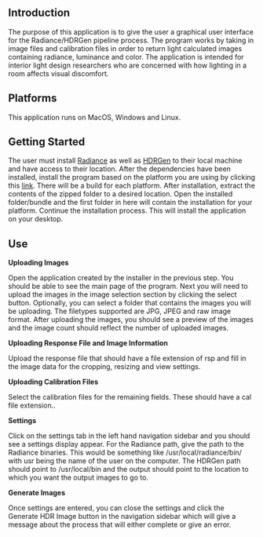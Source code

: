 ## Introduction
The purpose of this application is to give the user a graphical user interface for the Radiance/HDRGen pipeline process. The program works by taking in image files and calibration files in order to return light calculated images containing radiance, luminance and color. The application is intended for interior light design researchers who are concerned with how lighting in a room affects visual discomfort.

## Platforms
This application runs on MacOS, Windows and Linux.

## Getting Started
The user must install [Radiance](https://www.radiance-online.org/) as well as [HDRGen](http://www.anyhere.com/) to their local machine and have access to their location. After the dependencies have been installed, install the program based on the platform you are using by clicking this [link](https://github.com/shantimorrell/HDRICalibrationTool-Capstone/actions/runs/8283470432). There will be a build for each platform. After installation, extract the contents of the zipped folder to a desired location. Open the installed folder/bundle and the first folder in here will contain the installation for your platform. Continue the installation process. This will install the application on your desktop.

## Use
**Uploading Images**

Open the application created by the installer in the previous step. You should be able to see the main page of the program. Next you will need to upload the images in the image selection section by clicking the select button. Optionally, you can select a folder that contains the images you will be uploading. The filetypes supported are JPG, JPEG and raw image format. After uploading the images, you should see a preview of the images and the image count should reflect the number of uploaded images.

**Uploading Response File and Image Information**

Upload the response file that should have a file extension of rsp and fill in the image data for the cropping, resizing and view settings.

**Uploading Calibration Files**

Select the calibration files for the remaining fields. These should have a cal file extension..

**Settings**

Click on the settings tab in the left hand navigation sidebar and you should see a settings display appear. For the Radiance path, give the path to the Radiance binaries. This would be something like /usr/local/radiance/bin/ with usr being the name of the user on the computer. The HDRGen path should point to /usr/local/bin and the output should point to the location to which you want the output images to go to.

**Generate Images**

Once settings are entered, you can close the settings and click the Generate HDR Image button in the navigation sidebar which will give a message about the process that will either complete or give an error.

